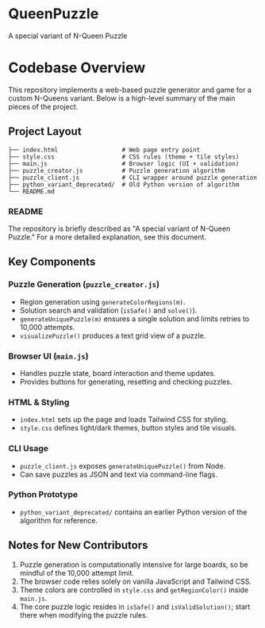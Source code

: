 # QueenPuzzle
A special variant of N-Queen Puzzle


# Codebase Overview

This repository implements a web-based puzzle generator and game for a custom N-Queens variant. Below is a high-level summary of the main pieces of the project.

## Project Layout

```
├── index.html                  # Web page entry point
├── style.css                   # CSS rules (theme + tile styles)
├── main.js                     # Browser logic (UI + validation)
├── puzzle_creator.js           # Puzzle generation algorithm
├── puzzle_client.js            # CLI wrapper around puzzle generation
├── python_variant_deprecated/  # Old Python version of algorithm
└── README.md
```

### README
The repository is briefly described as "A special variant of N-Queen Puzzle." For a more detailed explanation, see this document.

## Key Components

### Puzzle Generation (`puzzle_creator.js`)
- Region generation using `generateColorRegions(m)`.
- Solution search and validation (`isSafe()` and `solve()`).
- `generateUniquePuzzle(m)` ensures a single solution and limits retries to 10,000 attempts.
- `visualizePuzzle()` produces a text grid view of a puzzle.

### Browser UI (`main.js`)
- Handles puzzle state, board interaction and theme updates.
- Provides buttons for generating, resetting and checking puzzles.

### HTML & Styling
- `index.html` sets up the page and loads Tailwind CSS for styling.
- `style.css` defines light/dark themes, button styles and tile visuals.

### CLI Usage
- `puzzle_client.js` exposes `generateUniquePuzzle()` from Node.
- Can save puzzles as JSON and text via command-line flags.

### Python Prototype
- `python_variant_deprecated/` contains an earlier Python version of the algorithm for reference.

## Notes for New Contributors

1. Puzzle generation is computationally intensive for large boards, so be mindful of the 10,000 attempt limit.
2. The browser code relies solely on vanilla JavaScript and Tailwind CSS.
3. Theme colors are controlled in `style.css` and `getRegionColor()` inside `main.js`.
4. The core puzzle logic resides in `isSafe()` and `isValidSolution()`; start there when modifying the puzzle rules.

